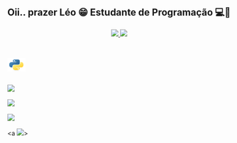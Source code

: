 ## Oii.. prazer Léo 😁 Estudante de Programação  💻📓

<div align="center">
  <a href="https://github.com/royyleo2">
  <img height="150em" src="https://github-readme-stats.vercel.app/api?username=royyleo2&show_icons=true&theme=dark&include_all_commits=true&count_private=true"/>
  <img height="150em" src="https://github-readme-stats.vercel.app/api/top-langs/?username=royyleo2&layout=compact&langs_count=7&theme=dark"/>
</div>

 ##
 
<div style="display: inline_block"><br>
  <img align="center" alt="Rafa-Python" height="30" width="40" src="https://raw.githubusercontent.com/devicons/devicon/master/icons/python/python-original.svg">
</div>

##

<div style="display: inline_block"> 
 <a href="https://instagram.com/royyleo2" target="_blank"><img src="https://img.shields.io/badge/-Instagram-%23E4405F?style=for-the-badge&logo=instagram&logoColor=white" target="_blank"></a>
  
 <a href = "mailto:royyleo2@gmail.com"><img src="https://img.shields.io/badge/-Gmail-%23333?style=for-the-badge&logo=gmail&logoColor=white" target="_blank"></a>
 
 <a href="https://www.linkedin.com/in/leonardo-augusto-dos-santos-b02ba5bb/" target="_blank"><img src="https://img.shields.io/badge/-LinkedIn-%230077B5?style=for-the-badge&logo=linkedin&logoColor=white" target="_blank"></a> 
 
 <a <img src="href=https://img.shields.io/badge/Adobe%20Lightroom-31A8FF?style=for-the-badge&logo=Adobe%20Lightroom&logoColor=white">></a>
</div>

